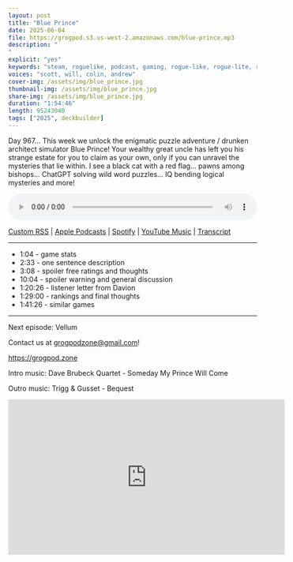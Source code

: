 ```yaml
---
layout: post
title: "Blue Prince"
date: 2025-06-04
file: https://grogpod.s3.us-west-2.amazonaws.com/blue-prince.mp3
description: "
"
explicit: "yes" 
keywords: "steam, roguelike, podcast, gaming, rogue-like, rogue-lite, roguelite"
voices: "scott, will, colin, andrew"
cover-img: /assets/img/blue_prince.jpg
thumbnail-img: /assets/img/blue_prince.jpg
share-img: /assets/img/blue_prince.jpg
duration: "1:54:46"
length: 95243040  
tags: ["2025", deckbuilder]
---
```


Day 967... This week we unlock the enigmatic puzzle adventure / drunken architect simulator Blue Prince! Your wealthy great uncle has left you his strange estate for you to claim as your own, only if you can unravel the mysteries that lie within. I see a black cat with a red flag... pawns among bishops... ChatGPT solving wild word puzzles... IQ bending logical mysteries and more! 

<div class="container">
  <audio controls style="width: 100%;">
    <source src="https://grogpod.s3.us-west-2.amazonaws.com/blue-prince.mp3" type="audio/mpeg">
  </audio>
</div>

[Custom RSS](https://grogpod.zone/feed.xml) | [Apple Podcasts](https://podcasts.apple.com/us/podcast/forty-five-buckshot-roulette/id1650474911?i=1000709279432) | [Spotify](https://open.spotify.com/episode/5RWemyolKukDJRDiJcOtXb) | [YouTube Music](https://music.youtube.com/playlist?list=PL-ShOmyMvd4jYFChE6tgj0JYG8RKK4xe0) | [Transcript](https://github.com/ScottBurger/going_rogue_podcast/blob/master/docs/transcripts/buckshot.txt)

---
* 1:04 - game stats
* 2:33 - one sentence description
* 3:08 - spoiler free ratings and thoughts
* 10:04 - spoiler warning and general discussion
* 1:20:26 - listener letter from Davion
* 1:29:00 - rankings and final thoughts
* 1:41:26 - similar games

---

Next episode: Vellum

Contact us at grogpodzone@gmail.com!

https://grogpod.zone

Intro music: Dave Brubeck Quartet - Someday My Prince Will Come

Outro music: Trigg & Gusset - Bequest

<div class="embed-responsive embed-responsive-16by9">
<iframe width="560" height="315" src="https://www.youtube.com/embed/xxxxxxxxxx" title="YouTube video player" frameborder="0" allow="accelerometer; autoplay; clipboard-write; encrypted-media; gyroscope; picture-in-picture" allowfullscreen></iframe>
</div>
